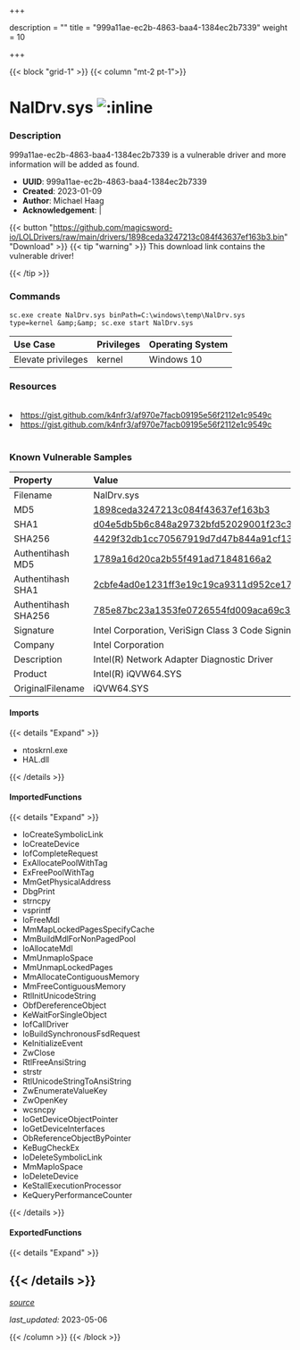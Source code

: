 +++

description = ""
title = "999a11ae-ec2b-4863-baa4-1384ec2b7339"
weight = 10

+++


{{< block "grid-1" >}}
{{< column "mt-2 pt-1">}}


# NalDrv.sys ![:inline](/images/twitter_verified.png) 


### Description

999a11ae-ec2b-4863-baa4-1384ec2b7339 is a vulnerable driver and more information will be added as found.
- **UUID**: 999a11ae-ec2b-4863-baa4-1384ec2b7339
- **Created**: 2023-01-09
- **Author**: Michael Haag
- **Acknowledgement**:  | [](https://twitter.com/)

{{< button "https://github.com/magicsword-io/LOLDrivers/raw/main/drivers/1898ceda3247213c084f43637ef163b3.bin" "Download" >}}
{{< tip "warning" >}}
This download link contains the vulnerable driver!

{{< /tip >}}

### Commands

```
sc.exe create NalDrv.sys binPath=C:\windows\temp\NalDrv.sys type=kernel &amp;&amp; sc.exe start NalDrv.sys
```

| Use Case | Privileges | Operating System | 
|:---- | ---- | ---- |
| Elevate privileges | kernel | Windows 10 |

### Resources
<br>
<li><a href=" https://gist.github.com/k4nfr3/af970e7facb09195e56f2112e1c9549c"> https://gist.github.com/k4nfr3/af970e7facb09195e56f2112e1c9549c</a></li>
<li><a href="https://gist.github.com/k4nfr3/af970e7facb09195e56f2112e1c9549c">https://gist.github.com/k4nfr3/af970e7facb09195e56f2112e1c9549c</a></li>
<br>

### Known Vulnerable Samples

| Property           | Value |
|:-------------------|:------|
| Filename           | NalDrv.sys |
| MD5                | [1898ceda3247213c084f43637ef163b3](https://www.virustotal.com/gui/file/1898ceda3247213c084f43637ef163b3) |
| SHA1               | [d04e5db5b6c848a29732bfd52029001f23c3da75](https://www.virustotal.com/gui/file/d04e5db5b6c848a29732bfd52029001f23c3da75) |
| SHA256             | [4429f32db1cc70567919d7d47b844a91cf1329a6cd116f582305f3b7b60cd60b](https://www.virustotal.com/gui/file/4429f32db1cc70567919d7d47b844a91cf1329a6cd116f582305f3b7b60cd60b) |
| Authentihash MD5   | [1789a16d20ca2b55f491ad71848166a2](https://www.virustotal.com/gui/search/authentihash%253A1789a16d20ca2b55f491ad71848166a2) |
| Authentihash SHA1  | [2cbfe4ad0e1231ff3e19c19ca9311d952ce170b7](https://www.virustotal.com/gui/search/authentihash%253A2cbfe4ad0e1231ff3e19c19ca9311d952ce170b7) |
| Authentihash SHA256| [785e87bc23a1353fe0726554fd009aca69c320a98445a604a64e23ab45108087](https://www.virustotal.com/gui/search/authentihash%253A785e87bc23a1353fe0726554fd009aca69c320a98445a604a64e23ab45108087) |
| Signature         | Intel Corporation, VeriSign Class 3 Code Signing 2010 CA, VeriSign   |
| Company           | Intel Corporation  |
| Description       | Intel(R) Network Adapter Diagnostic Driver |
| Product           | Intel(R) iQVW64.SYS |
| OriginalFilename  | iQVW64.SYS |


#### Imports
{{< details "Expand" >}}
* ntoskrnl.exe
* HAL.dll

{{< /details >}}
#### ImportedFunctions
{{< details "Expand" >}}
* IoCreateSymbolicLink
* IoCreateDevice
* IofCompleteRequest
* ExAllocatePoolWithTag
* ExFreePoolWithTag
* MmGetPhysicalAddress
* DbgPrint
* strncpy
* vsprintf
* IoFreeMdl
* MmMapLockedPagesSpecifyCache
* MmBuildMdlForNonPagedPool
* IoAllocateMdl
* MmUnmapIoSpace
* MmUnmapLockedPages
* MmAllocateContiguousMemory
* MmFreeContiguousMemory
* RtlInitUnicodeString
* ObfDereferenceObject
* KeWaitForSingleObject
* IofCallDriver
* IoBuildSynchronousFsdRequest
* KeInitializeEvent
* ZwClose
* RtlFreeAnsiString
* strstr
* RtlUnicodeStringToAnsiString
* ZwEnumerateValueKey
* ZwOpenKey
* wcsncpy
* IoGetDeviceObjectPointer
* IoGetDeviceInterfaces
* ObReferenceObjectByPointer
* KeBugCheckEx
* IoDeleteSymbolicLink
* MmMapIoSpace
* IoDeleteDevice
* KeStallExecutionProcessor
* KeQueryPerformanceCounter

{{< /details >}}
#### ExportedFunctions
{{< details "Expand" >}}

{{< /details >}}
-----



[*source*](https://github.com/magicsword-io/LOLDrivers/tree/main/yaml/999a11ae-ec2b-4863-baa4-1384ec2b7339.yaml)

*last_updated:* 2023-05-06








{{< /column >}}
{{< /block >}}
